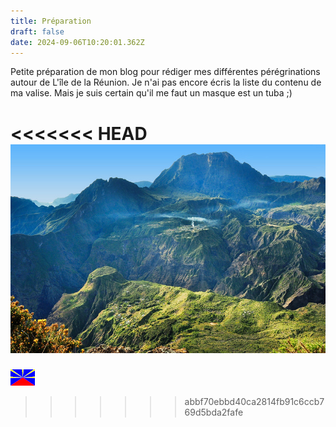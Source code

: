 ```yaml
---
title: Préparation
draft: false
date: 2024-09-06T10:20:01.362Z
---
```

Petite préparation de mon blog pour rédiger mes différentes pérégrinations autour de L'île de la Réunion. Je n'ai pas encore écris la liste du contenu de ma valise. Mais je suis certain qu'il me faut un masque est un tuba ;)

<<<<<<< HEAD
![Photo du Cirque de Mafate - Ile de la Réunion - Océan Indien](img/preparation.jpg "Copyright photo Patrick Asherman ")
=======
![Photo du Cirque de Mafate - Ile de la Réunion - Océan Indien](/public/img/flag_reunion.png "Copyright photo Patrick Asherman ")
>>>>>>> abbf70ebbd40ca2814fb91c6ccb769d5bda2fafe
